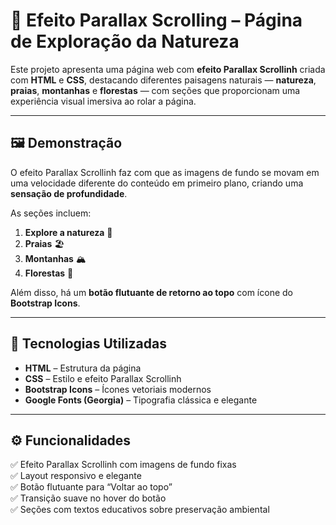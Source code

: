 # 🌄 Efeito Parallax Scrolling – Página de Exploração da Natureza  

Este projeto apresenta uma página web com **efeito Parallax Scrollinh** criada com **HTML** e **CSS**, destacando diferentes paisagens naturais — **natureza**, **praias**, **montanhas** e **florestas** — com seções que proporcionam uma experiência visual imersiva ao rolar a página.  

---

## 🖼️ Demonstração  

O efeito Parallax Scrollinh faz com que as imagens de fundo se movam em uma velocidade diferente do conteúdo em primeiro plano, criando uma **sensação de profundidade**.  

As seções incluem:  
1. **Explore a natureza** 🌿  
2. **Praias** 🏖️  
3. **Montanhas** 🏔️  
4. **Florestas** 🌲  

Além disso, há um **botão flutuante de retorno ao topo** com ícone do **Bootstrap Icons**.  

---

## 🧩 Tecnologias Utilizadas  

- **HTML** – Estrutura da página  
- **CSS** – Estilo e efeito Parallax Scrollinh  
- **Bootstrap Icons** – Ícones vetoriais modernos  
- **Google Fonts (Georgia)** – Tipografia clássica e elegante  

---

## ⚙️ Funcionalidades  

✅ Efeito Parallax Scrollinh com imagens de fundo fixas  
✅ Layout responsivo e elegante  
✅ Botão flutuante para “Voltar ao topo”  
✅ Transição suave no hover do botão  
✅ Seções com textos educativos sobre preservação ambiental  


